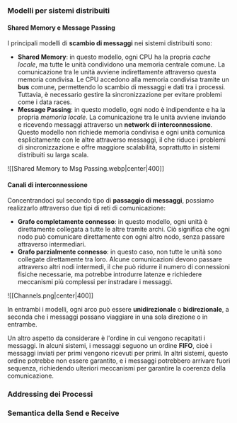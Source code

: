 ### Modelli per sistemi distribuiti

#### Shared Memory e Message Passing

I principali modelli di **scambio di messaggi** nei sistemi distribuiti sono:
- **Shared Memory**: in questo modello, ogni CPU ha la propria *cache locale*, ma tutte le unità condividono una memoria centrale comune. La comunicazione tra le unità avviene indirettamente attraverso questa memoria condivisa. Le CPU accedono alla memoria condivisa tramite un **bus** comune, permettendo lo scambio di messaggi e dati tra i processi. Tuttavia, è necessario gestire la sincronizzazione per evitare problemi come i data races.
- **Message Passing**: in questo modello, ogni nodo è indipendente e ha la propria *memoria locale*. La comunicazione tra le unità avviene inviando e ricevendo messaggi attraverso un **network di interconnessione**. Questo modello non richiede memoria condivisa e ogni unità comunica esplicitamente con le altre attraverso messaggi, il che riduce i problemi di sincronizzazione e offre maggiore scalabilità, soprattutto in sistemi distribuiti su larga scala.

![[Shared Memory to Msg Passing.webp|center|400]]

#### Canali di interconnessione

Concentrandoci sul secondo tipo di **passaggio di messaggi**, possiamo realizzarlo attraverso due tipi di reti di comunicazione:
- **Grafo completamente connesso**: in questo modello, ogni unità è direttamente collegata a tutte le altre tramite archi. Ciò significa che ogni nodo può comunicare direttamente con ogni altro nodo, senza passare attraverso intermediari.
- **Grafo parzialmente connesso**: in questo caso, non tutte le unità sono collegate direttamente tra loro. Alcune comunicazioni devono passare attraverso altri nodi intermedi, il che può ridurre il numero di connessioni fisiche necessarie, ma potrebbe introdurre latenze e richiedere meccanismi più complessi per instradare i messaggi.

![[Channels.png|center|400]]

In entrambi i modelli, ogni arco può essere **unidirezionale** o **bidirezionale**, a seconda che i messaggi possano viaggiare in una sola direzione o in entrambe.

Un altro aspetto da considerare è l'ordine in cui vengono recapitati i messaggi. In alcuni sistemi, i messaggi seguono un ordine **FIFO**, cioè i messaggi inviati per primi vengono ricevuti per primi. In altri sistemi, questo ordine potrebbe non essere garantito, e i messaggi potrebbero arrivare fuori sequenza, richiedendo ulteriori meccanismi per garantire la coerenza della comunicazione.

#### 

### Addressing dei Processi

### Semantica della Send e Receive

